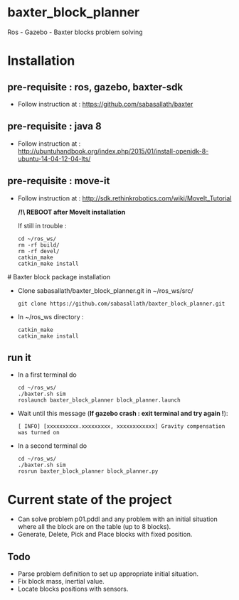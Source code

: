 # baxter_block_planner
Ros - Gazebo - Baxter blocks problem solving

# Installation

## pre-requisite : ros, gazebo, baxter-sdk

- Follow instruction at : https://github.com/sabasallath/baxter

## pre-requisite : java 8

- Follow instruction at : http://ubuntuhandbook.org/index.php/2015/01/install-openjdk-8-ubuntu-14-04-12-04-lts/

## pre-requisite : move-it

- Follow instruction at : http://sdk.rethinkrobotics.com/wiki/MoveIt_Tutorial

    **/!\ REBOOT after MoveIt installation**

    If still in trouble :

    ```
    cd ~/ros_ws/
    rm -rf build/
    rm -rf devel/
    catkin_make
    catkin_make install
    ```
    
    
# Baxter block package installation

- Clone sabasallath/baxter_block_planner.git in ~/ros_ws/src/

    ```
    git clone https://github.com/sabasallath/baxter_block_planner.git
    ```
    
- In ~/ros_ws directory :
    
    ```
    catkin_make
    catkin_make install
    ```

## run it

- In a first terminal do
    
    ```
    cd ~/ros_ws/
    ./baxter.sh sim
    roslaunch baxter_block_planner block_planner.launch
    ```

- Wait until this message (**If gazebo crash : exit terminal and try again !**):
    ```
    [ INFO] [xxxxxxxxxx.xxxxxxxxx, xxxxxxxxxxxx] Gravity compensation was turned on
    ```
    
- In a second terminal do

    ```
    cd ~/ros_ws/
    ./baxter.sh sim
    rosrun baxter_block_planner block_planner.py
    ```
    
# Current state of the project

- Can solve problem p01.pddl 
and any problem with an initial situation where all the block are on the table (up to 8 blocks).
- Generate, Delete, Pick and Place blocks with fixed position.

## Todo

- Parse problem definition to set up appropriate initial situation.
- Fix block mass, inertial value.
- Locate blocks positions with sensors.